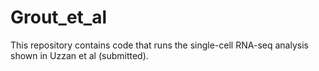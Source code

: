 # Grout_et_al

This repository contains code that runs the single-cell RNA-seq analysis shown in Uzzan et al (submitted).
